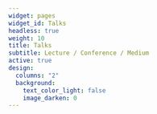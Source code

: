 ```yaml
---
widget: pages
widget_id: Talks
headless: true
weight: 10
title: Talks
subtitle: Lecture / Conference / Medium
active: true
design:
  columns: "2"
  background:
    text_color_light: false
    image_darken: 0
---
```

